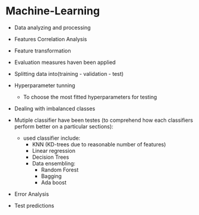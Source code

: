# Machine-Learning

- Data analyzing and processing
- Features Correlation Analysis
- Feature transformation
- Evaluation measures haven been applied
- Splitting data into(training - validation - test)
- Hyperparameter tunning
  - To choose the most fitted hyperparameters for testing
- Dealing with imbalanced classes
- Mutiple classifier have been testes (to comprehend how each classifiers perform better on a particular sections):
  - used classifier include:
    - KNN (KD-trees due to reasonable number of features)
    - Linear regression
    - Decision Trees
    - Data ensembling:
      - Random Forest
      - Bagging
      - Ada boost
   
- Error Analysis
- Test predictions
